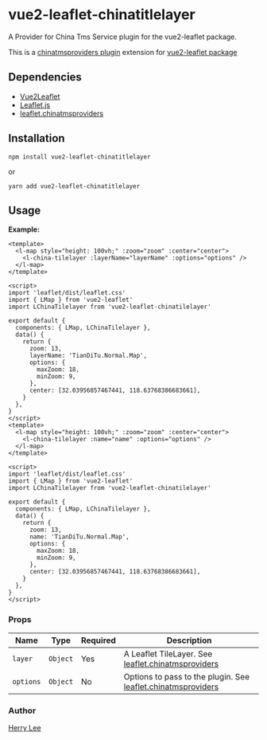 # vue2-leaflet-chinatitlelayer
A Provider for China Tms Service plugin for the vue2-leaflet package.

This is a  [chinatmsproviders plugin](https://github.com/htoooth/Leaflet.ChineseTmsProviders) extension for [vue2-leaflet package](https://github.com/KoRiGaN/Vue2Leaflet)

## Dependencies

- [Vue2Leaflet](https://github.com/vue-leaflet/Vue2Leaflet)
- [Leaflet.js](https://leafletjs.com/)
- [leaflet.chinatmsproviders](https://www.npmjs.com/package/leaflet.chinatmsproviders)

## Installation

```
npm install vue2-leaflet-chinatitlelayer
```

or

```
yarn add vue2-leaflet-chinatitlelayer
```

## Usage

**Example:**

```
<template>
  <l-map style="height: 100vh;" :zoom="zoom" :center="center">
    <l-china-tilelayer :layerName="layerName" :options="options" />
  </l-map>
</template>

<script>
import 'leaflet/dist/leaflet.css'
import { LMap } from 'vue2-leaflet'
import LChinaTilelayer from 'vue2-leaflet-chinatilelayer'

export default {
  components: { LMap, LChinaTilelayer },
  data() {
    return {
      zoom: 13,
      layerName: 'TianDiTu.Normal.Map',
      options: {
        maxZoom: 18,
        minZoom: 9,
      },
      center: [32.03956857467441, 118.63768386683661],
    }
  },
}
</script>
<template>
  <l-map style="height: 100vh;" :zoom="zoom" :center="center">
    <l-china-tilelayer :name="name" :options="options" />
  </l-map>
</template>

<script>
import 'leaflet/dist/leaflet.css'
import { LMap } from 'vue2-leaflet'
import LChinaTilelayer from 'vue2-leaflet-chinatilelayer'

export default {
  components: { LMap, LChinaTilelayer },
  data() {
    return {
      zoom: 13,
      name: 'TianDiTu.Normal.Map',
      options: {
        maxZoom: 18,
        minZoom: 9,
      },
      center: [32.03956857467441, 118.63768386683661],
    }
  },
}
</script>

```

### Props

| Name      | Type     | Required | Description                                                  |
| --------- | -------- | -------- | ------------------------------------------------------------ |
| `layer`   | `Object` | Yes      | A Leaflet TileLayer.    See [leaflet.chinatmsproviders](https://www.npmjs.com/package/leaflet.chinatmsproviders) |
| `options` | `Object` | No       | Options to pass to the plugin. See [leaflet.chinatmsproviders](https://www.npmjs.com/package/leaflet.chinatmsproviders) |

### Author

[Herry Lee](https://github.com/herryle)